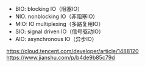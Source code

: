 * BIO: blocking IO（阻塞IO）
* NIO: nonblocking IO（非阻塞IO）
* MIO: IO multiplexing（多路复用IO）
* SIO: signal driven IO（信号驱动IO）
* AIO: asynchronous IO（异步IO）

https://cloud.tencent.com/developer/article/1488120
https://www.jianshu.com/p/b4de9b85c79d

